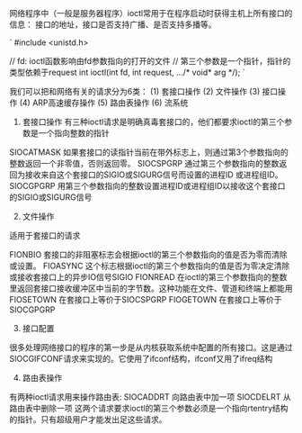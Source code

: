 网络程序中（一般是服务器程序）ioctl常用于在程序启动时获得主机上所有接口的信息：
接口的地址，接口是否支持广播、是否支持多播等。

`
#include <unistd.h>

// fd: ioctl函数影响由fd参数指向的打开的文件
// 第三个参数是一个指针，指针的类型依赖于request
int ioctl(int fd, int request, .../* void* arg */);
`


我们可以把和网络有关的请求分为6类：
(1) 套接口操作
(2) 文件操作
(3) 接口操作
(4) ARP高速缓存操作
(5) 路由表操作
(6) 流系统

1. 套接口操作
有三种ioctl请求是明确真毒套接口的，他们都要求ioctl的第三个参数是一个指向整数的指针

SIOCATMASK 如果套接口的读指针当前在带外标志上，则通过第3个参数指向的整数返回一个非零值，否则返回零。
SIOCSPGRP  通过第三个参数指向的整数返回为接收来自这个套接口的SIGIO或SIGURG信号而设置的进程ID
           或进程组ID。
SIOCGPGRP  用第三个参数指向的整数设置进程ID或进程组ID以接收这个套接口的SIGIO或SIGURG信号

2. 文件操作

适用于套接口的请求

FIONBIO    套接口的非阻塞标志会根据ioctl的第三个参数指向的值是否为零而清除或设置。
FIOASYNC   这个标志根据ioctl的第三个参数指向的值是否为零决定清除或接收套接口上的异步IO信号SIGIO
FIONREAD   在ioctl的第三个参数指向的整数里返回套接口接收缓冲区中当前的字节数。这种功能在文件、管道和终端上都能用
FIOSETOWN  在套接口上等价于SIOCSPGRP
FIOGETOWN  在套接口上等价于SIOCGPGRP

3. 接口配置

很多处理网络接口的程序的第一步是从内核获取系统中配置的所有接口。这是通过SIOCGIFCONF请求来实现的。它使用了ifconf结构，ifconf又用了ifreq结构

4. 路由表操作

有两种ioctl请求用来操作路由表:
        SIOCADDRT  向路由表中加一项
        SIOCDELRT  从路由表中删除一项
这两个请求要求ioctl的第三个参数必须是一个指向rtentry结构的指针。只有超级用户才能发出足这些请求。
